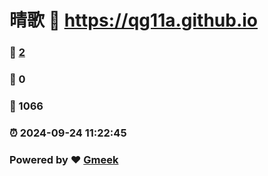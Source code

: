 # 晴歌 :link: https://qg11a.github.io 
### :page_facing_up: [2](https://qg11a.github.io/tag.html) 
### :speech_balloon: 0 
### :hibiscus: 1066 
### :alarm_clock: 2024-09-24 11:22:45 
### Powered by :heart: [Gmeek](https://github.com/Meekdai/Gmeek)

